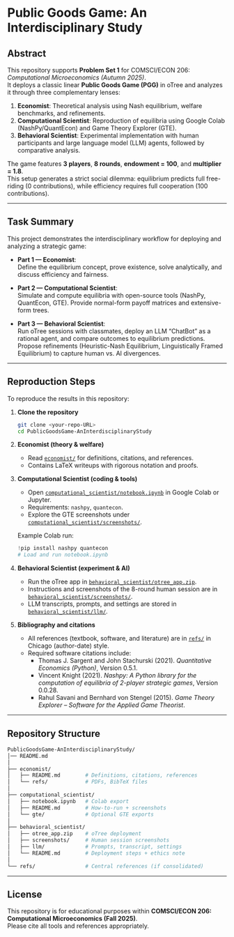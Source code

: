 # Public Goods Game: An Interdisciplinary Study

## Abstract
This repository supports **Problem Set 1** for COMSCI/ECON 206: *Computational Microeconomics (Autumn 2025)*.  
It deploys a classic linear **Public Goods Game (PGG)** in oTree and analyzes it through three complementary lenses:  

1. **Economist**: Theoretical analysis using Nash equilibrium, welfare benchmarks, and refinements.  
2. **Computational Scientist**: Reproduction of equilibria using Google Colab (NashPy/QuantEcon) and Game Theory Explorer (GTE).  
3. **Behavioral Scientist**: Experimental implementation with human participants and large language model (LLM) agents, followed by comparative analysis.  

The game features **3 players**, **8 rounds**, **endowment = 100**, and **multiplier = 1.8**.  
This setup generates a strict social dilemma: equilibrium predicts full free-riding (0 contributions), while efficiency requires full cooperation (100 contributions).

---

## Task Summary
This project demonstrates the interdisciplinary workflow for deploying and analyzing a strategic game:

- **Part 1 — Economist**:  
  Define the equilibrium concept, prove existence, solve analytically, and discuss efficiency and fairness.

- **Part 2 — Computational Scientist**:  
  Simulate and compute equilibria with open-source tools (NashPy, QuantEcon, GTE). Provide normal-form payoff matrices and extensive-form trees.

- **Part 3 — Behavioral Scientist**:  
  Run oTree sessions with classmates, deploy an LLM “ChatBot” as a rational agent, and compare outcomes to equilibrium predictions.  
  Propose refinements (Heuristic-Nash Equilibrium, Linguistically Framed Equilibrium) to capture human vs. AI divergences.

---

## Reproduction Steps
To reproduce the results in this repository:

1. **Clone the repository**  
   ```bash
   git clone <your-repo-URL>
   cd PublicGoodsGame-AnInterdisciplinaryStudy

2. **Economist (theory & welfare)**  
   - Read [`economist/`](economist/) for definitions, citations, and references.  
   - Contains LaTeX writeups with rigorous notation and proofs.

3. **Computational Scientist (coding & tools)**  
   - Open [`computational_scientist/notebook.ipynb`](computational_scientist/notebook.ipynb) in Google Colab or Jupyter.  
   - Requirements: `nashpy`, `quantecon`.  
   - Explore the GTE screenshots under [`computational_scientist/screenshots/`](computational_scientist/screenshots/).

   Example Colab run:
   ```python
   !pip install nashpy quantecon
   # Load and run notebook.ipynb

4. **Behavioral Scientist (experiment & AI)**  
   - Run the oTree app in [`behavioral_scientist/otree_app.zip`](behavioral_scientist/otree_app.zip).  
   - Instructions and screenshots of the 8-round human session are in [`behavioral_scientist/screenshots/`](behavioral_scientist/screenshots/).  
   - LLM transcripts, prompts, and settings are stored in [`behavioral_scientist/llm/`](behavioral_scientist/llm/).

5. **Bibliography and citations**  
   - All references (textbook, software, and literature) are in [`refs/`](economist/refs/) in Chicago (author-date) style.  
   - Required software citations include:  
     - Thomas J. Sargent and John Stachurski (2021). *Quantitative Economics (Python)*, Version 0.5.1.  
     - Vincent Knight (2021). *Nashpy: A Python library for the computation of equilibria of 2-player strategic games*, Version 0.0.28.  
     - Rahul Savani and Bernhard von Stengel (2015). *Game Theory Explorer – Software for the Applied Game Theorist*.  

---

## Repository Structure

```bash
PublicGoodsGame-AnInterdisciplinaryStudy/
│── README.md
│
├── economist/
│   ├── README.md        # Definitions, citations, references
│   └── refs/            # PDFs, BibTeX files
│
├── computational_scientist/
│   ├── notebook.ipynb   # Colab export
│   ├── README.md        # How-to-run + screenshots
│   └── gte/             # Optional GTE exports
│
├── behavioral_scientist/
│   ├── otree_app.zip    # oTree deployment
│   ├── screenshots/     # Human session screenshots
│   ├── llm/             # Prompts, transcript, settings
│   └── README.md        # Deployment steps + ethics note
│
└── refs/                # Central references (if consolidated)
```

---

## License
This repository is for educational purposes within **COMSCI/ECON 206: Computational Microeconomics (Fall 2025)**.  
Please cite all tools and references appropriately.
